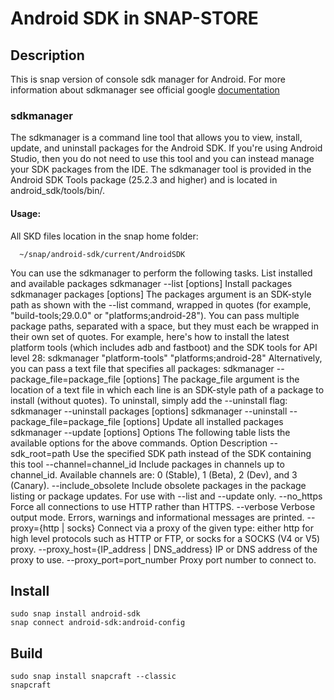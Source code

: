 # Android SDK in SNAP-STORE

## Description 

  This is snap version of console sdk manager for Android. For more information about sdkmanager see official google [documentation](git@github.com:EndrII/sdkmanager-android.git) 
  
  ### sdkmanager 

  The sdkmanager is a command line tool that allows you to view, install, update, and uninstall packages for the Android SDK. If you're using Android Studio, then you do not need to use this tool and you can instead manage your SDK packages from the IDE. 
  The sdkmanager tool is provided in the Android SDK Tools package (25.2.3 and higher) and is located in android_sdk/tools/bin/. 
  
  #### Usage:
  
  All SKD files location in the snap home folder:
  
  ``` 
    ~/snap/android-sdk/current/AndroidSDK
  ```

  You can use the sdkmanager to perform the following tasks. 
  List installed and available packages 
  sdkmanager --list [options] 
  Install packages 
  sdkmanager packages [options] 
  The packages argument is an SDK-style path as shown with the --list command, wrapped in quotes (for example, "build-tools;29.0.0" or "platforms;android-28"). You can pass multiple package paths, separated with a space, but they must each be wrapped in their own set of quotes. 
  For example, here's how to install the latest platform tools (which includes adb and fastboot) and the SDK tools for API level 28: 
  sdkmanager "platform-tools" "platforms;android-28" 
  Alternatively, you can pass a text file that specifies all packages: 
  sdkmanager --package_file=package_file [options] 
  The package_file argument is the location of a text file in which each line is an SDK-style path of a package to install (without quotes). 
  To uninstall, simply add the --uninstall flag: 
  sdkmanager --uninstall packages [options] 
  sdkmanager --uninstall --package_file=package_file [options] 
  Update all installed packages 
  sdkmanager --update [options] 
  Options 
  The following table lists the available options for the above commands. 
  Option 	Description 
  --sdk_root=path 	Use the specified SDK path instead of the SDK containing this tool 
  --channel=channel_id 	Include packages in channels up to channel_id. Available channels are: 
  0 (Stable), 1 (Beta), 2 (Dev), and 3 (Canary). 
  --include_obsolete 	Include obsolete packages in the package listing or package updates. For use with --list and --update only. 
  --no_https 	Force all connections to use HTTP rather than HTTPS. 
  --verbose 	Verbose output mode. Errors, warnings and informational messages are printed.
  --proxy={http | socks} 	Connect via a proxy of the given type: either http for high level protocols such as HTTP or FTP, or socks for a SOCKS (V4 or V5) proxy. 
  --proxy_host={IP_address | DNS_address} 	IP or DNS address of the proxy to use. 
  --proxy_port=port_number 	Proxy port number to connect to.  


## Install

    sudo snap install android-sdk
    snap connect android-sdk:android-config

## Build
    sudo snap install snapcraft --classic
    snapcraft 
